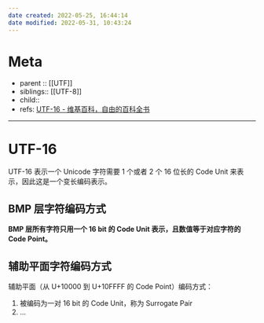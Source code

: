 ```yaml
---
date created: 2022-05-25, 16:44:14
date modified: 2022-05-31, 10:43:24
---
```


# Meta

- parent :: [[UTF]]
- siblings:: [[UTF-8]]
- child::
- refs: [UTF-16 - 维基百科，自由的百科全书](https://zh.wikipedia.org/wiki/UTF-16)

---

# UTF-16

UTF-16 表示一个 Unicode 字符需要 1 个或者 2 个 16 位长的 Code Unit 来表示，因此这是一个变长编码表示。

## BMP 层字符编码方式

**BMP 层所有字符只用一个 16 bit 的 Code Unit 表示，且数值等于对应字符的 Code Point。**

## 辅助平面字符编码方式

辅助平面（从 U+10000 到 U+10FFFF 的 Code Point）编码方式：

1. 被编码为一对 16 bit 的 Code Unit，称为 Surrogate Pair
2. …
